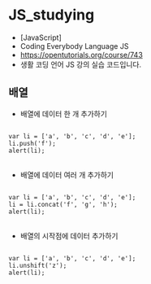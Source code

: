 # JS_studying
* [JavaScript]
* Coding Everybody Language JS
* https://opentutorials.org/course/743
* 생활 코딩 언어 JS 강의 실습 코드입니다.
## 배열
* 배열에 데이터 한 개 추가하기
<pre>
<code>
var li = ['a', 'b', 'c', 'd', 'e'];
li.push('f');
alert(li);
</code>
</pre>
* 배열에 데이터 여러 개 추가하기
<pre>
<code>
var li = ['a', 'b', 'c', 'd', 'e'];
li = li.concat('f', 'g', 'h');
alert(li);
</code>
</pre>
* 배열의 시작점에 데이터 추가하기
<pre>
<code>
var li = ['a', 'b', 'c', 'd', 'e'];
li.unshift('z');
alert(li);
</code>
</pre>

